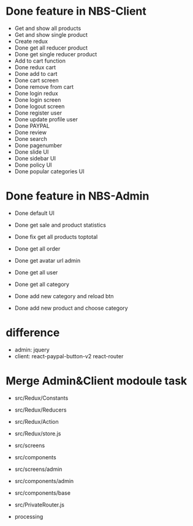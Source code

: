 # Done feature in NBS-Client

- Get and show all products
- Get and show single product
- Create redux
- Done get all reducer product
- Done get single reducer product
- Add to cart function
- Done redux cart
- Done add to cart
- Done cart screen
- Done remove from cart
- Done login redux
- Done login screen
- Done logout screen
- Done register user
- Done update profile user
- Done PAYPAL
- Done review
- Done search
- Done pagenumber
- Done slide UI
- Done sidebar UI
- Done policy UI
- Done popular categories UI

# Done feature in NBS-Admin

- Done default UI
- Done get sale and product statistics
- Done fix get all products toptotal

- Done get all order

- Done get avatar url admin
- Done get all user

- Done get all category
- Done add new category and reload btn

- Done add new product and choose category
# difference

- admin: jquery
- client: react-paypal-button-v2 react-router

# Merge Admin&Client modoule task

- src/Redux/Constants
- src/Redux/Reducers
- src/Redux/Action
- src/Redux/store.js
- src/screens
- src/components
- src/screens/admin
- src/components/admin
- src/components/base
- src/PrivateRouter.js

- processing
